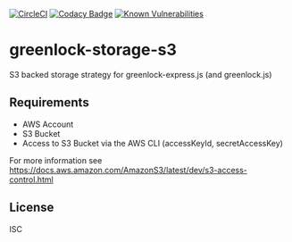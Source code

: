 [![CircleCI](https://circleci.com/gh/cderche/greenlock-storage-s3.svg?style=svg)](https://circleci.com/gh/cderche/greenlock-storage-s3)
[![Codacy Badge](https://api.codacy.com/project/badge/Grade/0923e01ff76e403abab4637a45149155)](https://www.codacy.com/app/c.derche/greenlock-storage-s3?utm_source=github.com&amp;utm_medium=referral&amp;utm_content=cderche/greenlock-storage-s3&amp;utm_campaign=Badge_Grade)
[![Known Vulnerabilities](https://snyk.io/test/github/cderche/greenlock-storage-s3/badge.svg)](https://snyk.io/test/github/cderche/greenlock-storage-s3)

# greenlock-storage-s3
S3 backed storage strategy for greenlock-express.js (and greenlock.js)

## Requirements

- AWS Account
- S3 Bucket
- Access to S3 Bucket via the AWS CLI (accessKeyId, secretAccessKey)

For more information see https://docs.aws.amazon.com/AmazonS3/latest/dev/s3-access-control.html

## License

ISC
